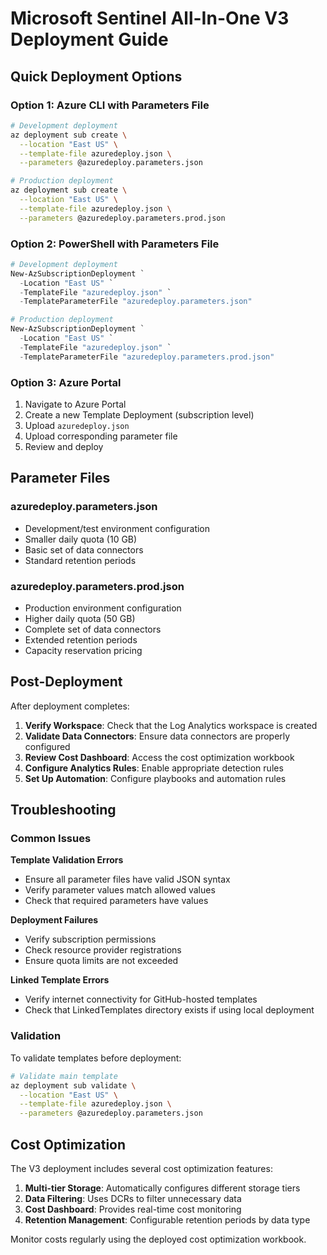 # Microsoft Sentinel All-In-One V3 Deployment Guide

## Quick Deployment Options

### Option 1: Azure CLI with Parameters File
```bash
# Development deployment
az deployment sub create \
  --location "East US" \
  --template-file azuredeploy.json \
  --parameters @azuredeploy.parameters.json

# Production deployment
az deployment sub create \
  --location "East US" \
  --template-file azuredeploy.json \
  --parameters @azuredeploy.parameters.prod.json
```

### Option 2: PowerShell with Parameters File
```powershell
# Development deployment
New-AzSubscriptionDeployment `
  -Location "East US" `
  -TemplateFile "azuredeploy.json" `
  -TemplateParameterFile "azuredeploy.parameters.json"

# Production deployment
New-AzSubscriptionDeployment `
  -Location "East US" `
  -TemplateFile "azuredeploy.json" `
  -TemplateParameterFile "azuredeploy.parameters.prod.json"
```

### Option 3: Azure Portal
1. Navigate to Azure Portal
2. Create a new Template Deployment (subscription level)
3. Upload `azuredeploy.json`
4. Upload corresponding parameter file
5. Review and deploy

## Parameter Files

### azuredeploy.parameters.json
- Development/test environment configuration
- Smaller daily quota (10 GB)
- Basic set of data connectors
- Standard retention periods

### azuredeploy.parameters.prod.json
- Production environment configuration
- Higher daily quota (50 GB)
- Complete set of data connectors
- Extended retention periods
- Capacity reservation pricing

## Post-Deployment

After deployment completes:

1. **Verify Workspace**: Check that the Log Analytics workspace is created
2. **Validate Data Connectors**: Ensure data connectors are properly configured
3. **Review Cost Dashboard**: Access the cost optimization workbook
4. **Configure Analytics Rules**: Enable appropriate detection rules
5. **Set Up Automation**: Configure playbooks and automation rules

## Troubleshooting

### Common Issues

**Template Validation Errors**
- Ensure all parameter files have valid JSON syntax
- Verify parameter values match allowed values
- Check that required parameters have values

**Deployment Failures**
- Verify subscription permissions
- Check resource provider registrations
- Ensure quota limits are not exceeded

**Linked Template Errors**
- Verify internet connectivity for GitHub-hosted templates
- Check that LinkedTemplates directory exists if using local deployment

### Validation

To validate templates before deployment:
```bash
# Validate main template
az deployment sub validate \
  --location "East US" \
  --template-file azuredeploy.json \
  --parameters @azuredeploy.parameters.json
```

## Cost Optimization

The V3 deployment includes several cost optimization features:

1. **Multi-tier Storage**: Automatically configures different storage tiers
2. **Data Filtering**: Uses DCRs to filter unnecessary data
3. **Cost Dashboard**: Provides real-time cost monitoring
4. **Retention Management**: Configurable retention periods by data type

Monitor costs regularly using the deployed cost optimization workbook.
